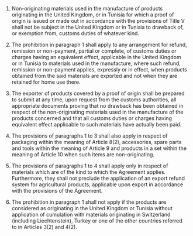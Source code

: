 1.	Non-originating materials used in the manufacture of products originating in the United Kingdom, or in Tunisia for which a proof of origin is issued or made out in accordance with the provisions of Title V shall not be subject in the United Kingdom or in Tunisia to drawback of, or exemption from, customs duties of whatever kind.

2.	The prohibition in paragraph 1 shall apply to any arrangement for refund, remission or non-payment, partial or complete, of customs duties or charges having an equivalent effect, applicable in the United Kingdom or in Tunisia to materials used in the manufacture, where such refund, remission or non-payment applies, expressly or in effect, when products obtained from the said materials are exported and not when they are retained for home use there.

3.	The exporter of products covered by a proof of origin shall be prepared to submit at any time, upon request from the customs authorities, all appropriate documents proving that no drawback has been obtained in respect of the non-originating materials used in the manufacture of the products concerned and that all customs duties or charges having equivalent effect applicable to such materials have actually been paid.

4.	The provisions of paragraphs 1 to 3 shall also apply in respect of packaging within the meaning of Article 8(2), accessories, spare parts and tools within the meaning of Article 9 and products in a set within the meaning of Article 10 when such items are non-originating.

5.	The provisions of paragraphs 1 to 4 shall apply only in respect of materials which are of the kind to which the Agreement applies. Furthermore, they shall not preclude the application of an export refund system for agricultural products, applicable upon export in accordance with the provisions of the Agreement.

6.	The prohibition in paragraph 1 shall not apply if the products are considered as originating in the United Kingdom or Tunisia without application of cumulation with materials originating in Switzerland (including Liechtenstein), Turkey or one of the other countries referred to in Articles 3(2) and 4(2).
